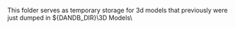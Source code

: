 This folder serves as temporary storage for 3d models that previously were just dumped in ${DANDB_DIR}\3D Models\
